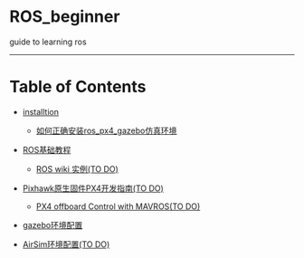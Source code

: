 # ROS_beginner
guide to learning ros

-----

# Table of Contents
* [installtion]()  
    * [如何正确安装ros_px4_gazebo仿真环境](./note/installtion)

    
* [ROS基础教程]()
    * [ROS wiki 实例(TO DO)](./note/ros_basic)


* [Pixhawk原生固件PX4开发指南(TO DO)]()   
    * [PX4 offboard Control with MAVROS(TO DO)]()

* [gazebo环境配置](./note/installtion)
	
* [AirSim环境配置(TO DO)]()







